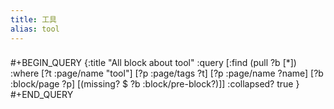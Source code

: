 ```yaml
---
title: 工具
alias: tool
---
```

###
#+BEGIN_QUERY
{:title "All block about tool"
 :query [:find (pull ?b [*])
         :where
         [?t :page/name "tool"]
         [?p :page/tags ?t]
         [?p :page/name ?name]
         [?b :block/page ?p]
         [(missing? $ ?b :block/pre-block?)]]
 :collapsed? true
}
#+END_QUERY
